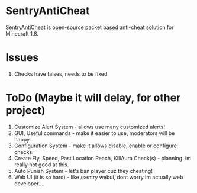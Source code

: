 # SentryAntiCheat
SentryAntiCheat is open-source  packet based anti-cheat solution for Minecraft 1.8.

# Issues
1. Checks have falses, needs to be fixed

# ToDo (Maybe it will delay, for other project)
1. Customize Alert System - allows use many customized alerts!
2. GUI, Useful commands - make it easier to use, moderators will be happy.
3. Configuration System - make it allows disable, enable or configure checks.
4. Create Fly, Speed, Past Location Reach, KillAura Check(s) - planning. im really not good at this.
5. Auto Punish System - let's ban player cuz they cheating!
6. Web UI (it is so hard) - like /sentry webui, dont worry im actually web developer....
